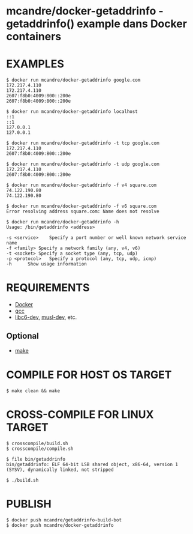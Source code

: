 # mcandre/docker-getaddrinfo - getaddrinfo() example dans Docker containers

# EXAMPLES

```console
$ docker run mcandre/docker-getaddrinfo google.com
172.217.4.110
172.217.4.110
2607:f8b0:4009:800::200e
2607:f8b0:4009:800::200e

$ docker run mcandre/docker-getaddrinfo localhost
::1
::1
127.0.0.1
127.0.0.1

$ docker run mcandre/docker-getaddrinfo -t tcp google.com
172.217.4.110
2607:f8b0:4009:800::200e

$ docker run mcandre/docker-getaddrinfo -t udp google.com
172.217.4.110
2607:f8b0:4009:800::200e

$ docker run mcandre/docker-getaddrinfo -f v4 square.com
74.122.190.80
74.122.190.80

$ docker run mcandre/docker-getaddrinfo -f v6 square.com
Error resolving address square.com: Name does not resolve

$ docker run mcandre/docker-getaddrinfo -h
Usage: /bin/getaddrinfo <address>

-s <service>	Specify a port number or well known network service name
-f <family>	Specify a network family (any, v4, v6)
-t <socket>	Specify a socket type (any, tcp, udp)
-p <protocol>	Specify a protocol (any, tcp, udp, icmp)
-h		Show usage information
```

# REQUIREMENTS

* [Docker](https://www.docker.com)
* [gcc](https://gcc.gnu.org)
* [libc6-dev](https://www.gnu.org/software/libc/), [musl-dev](http://www.musl-libc.org), etc.

## Optional

* [make](https://www.gnu.org/software/make/)

# COMPILE FOR HOST OS TARGET

```console
$ make clean && make
```

# CROSS-COMPILE FOR LINUX TARGET

```console
$ crosscompile/build.sh
$ crosscompile/compile.sh

$ file bin/getaddrinfo
bin/getaddrinfo: ELF 64-bit LSB shared object, x86-64, version 1 (SYSV), dynamically linked, not stripped

$ ./build.sh
```

# PUBLISH

```console
$ docker push mcandre/getaddrinfo-build-bot
$ docker push mcandre/docker-getaddrinfo
```
